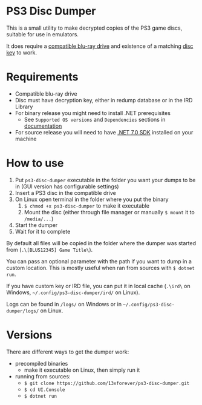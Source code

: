 PS3 Disc Dumper
===============
This is a small utility to make decrypted copies of the PS3 game discs, suitable for use in emulators.

It does require a [compatible blu-ray drive](https://rpcs3.net/quickstart) and existence of a matching [disc key](http://www.psdevwiki.com/ps3/Bluray_disc#IRD_file) to work.

Requirements
============
* Compatible blu-ray drive
* Disc must have decryption key, either in redump database or in the IRD Library
* For binary release you might need to install .NET prerequisites
  * See `Supported OS versions` and `Dependencies` sections in [documentation](https://learn.microsoft.com/en-us/dotnet/core/install/windows?tabs=net60#dependencies)
* For source release you will need to have [.NET 7.0 SDK](https://www.microsoft.com/net/download) installed on your machine

How to use
==========
1. Put `ps3-disc-dumper` executable in the folder you want your dumps to be in (GUI version has configurable settings)
2. Insert a PS3 disc in the compatible drive
3. On Linux open terminal in the folder where you put the binary
    1. `$ chmod +x ps3-disc-dumper` to make it executable
    2. Mount the disc (either through file manager or manually `$ mount` it to `/media/...`)
4. Start the dumper
5. Wait for it to complete

By default all files will be copied in the folder where the dumper was started from (`.\[BLUS12345] Game Title\`).

You can pass an optional parameter with the path if you want to dump in a custom location. This is mostly useful when ran from sources with `$ dotnet run`.

If you have custom key or IRD file, you can put it in local cache (`.\ird\` on Windows, `~/.config/ps3-disc-dumper/ird/` on Linux).

Logs can be found in `/logs/` on Windows or in `~/.config/ps3-disc-dumper/logs/` on Linux.

Versions
========
There are different ways to get the dumper work:
* precompiled binaries
  * make it executable on Linux, then simply run it
* running from sources:
  * `$ git clone https://github.com/13xforever/ps3-disc-dumper.git`
  * `$ cd UI.Console`
  * `$ dotnet run`
